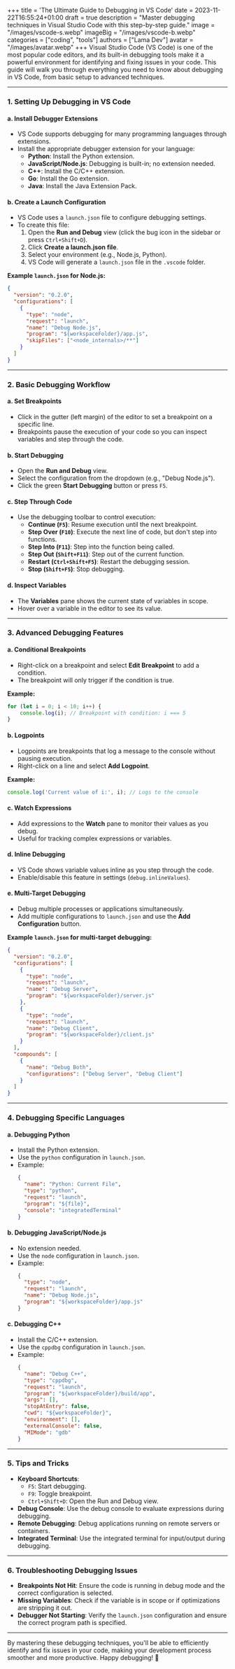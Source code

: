 +++
title = 'The Ultimate Guide to Debugging in VS Code'
date = 2023-11-22T16:55:24+01:00
draft = true
description = "Master debugging techniques in Visual Studio Code with this step-by-step guide."
image = "/images/vscode-s.webp"
imageBig = "/images/vscode-b.webp"
categories = ["coding", "tools"]
authors = ["Lama Dev"]
avatar = "/images/avatar.webp"
+++
Visual Studio Code (VS Code) is one of the most popular code editors, and its built-in debugging tools make it a powerful environment for identifying and fixing issues in your code. This guide will walk you through everything you need to know about debugging in VS Code, from basic setup to advanced techniques.

---

### 1. **Setting Up Debugging in VS Code**
   #### a. **Install Debugger Extensions**
   - VS Code supports debugging for many programming languages through extensions.
   - Install the appropriate debugger extension for your language:
     - **Python**: Install the Python extension.
     - **JavaScript/Node.js**: Debugging is built-in; no extension needed.
     - **C++**: Install the C/C++ extension.
     - **Go**: Install the Go extension.
     - **Java**: Install the Java Extension Pack.

   #### b. **Create a Launch Configuration**
   - VS Code uses a `launch.json` file to configure debugging settings.
   - To create this file:
     1. Open the **Run and Debug** view (click the bug icon in the sidebar or press `Ctrl+Shift+D`).
     2. Click **Create a launch.json file**.
     3. Select your environment (e.g., Node.js, Python).
     4. VS Code will generate a `launch.json` file in the `.vscode` folder.

   **Example `launch.json` for Node.js:**
   ```json
   {
     "version": "0.2.0",
     "configurations": [
       {
         "type": "node",
         "request": "launch",
         "name": "Debug Node.js",
         "program": "${workspaceFolder}/app.js",
         "skipFiles": ["<node_internals>/**"]
       }
     ]
   }
   ```

---

### 2. **Basic Debugging Workflow**
   #### a. **Set Breakpoints**
   - Click in the gutter (left margin) of the editor to set a breakpoint on a specific line.
   - Breakpoints pause the execution of your code so you can inspect variables and step through the code.

   #### b. **Start Debugging**
   - Open the **Run and Debug** view.
   - Select the configuration from the dropdown (e.g., "Debug Node.js").
   - Click the green **Start Debugging** button or press `F5`.

   #### c. **Step Through Code**
   - Use the debugging toolbar to control execution:
     - **Continue (`F5`)**: Resume execution until the next breakpoint.
     - **Step Over (`F10`)**: Execute the next line of code, but don't step into functions.
     - **Step Into (`F11`)**: Step into the function being called.
     - **Step Out (`Shift+F11`)**: Step out of the current function.
     - **Restart (`Ctrl+Shift+F5`)**: Restart the debugging session.
     - **Stop (`Shift+F5`)**: Stop debugging.

   #### d. **Inspect Variables**
   - The **Variables** pane shows the current state of variables in scope.
   - Hover over a variable in the editor to see its value.

---

### 3. **Advanced Debugging Features**
   #### a. **Conditional Breakpoints**
   - Right-click on a breakpoint and select **Edit Breakpoint** to add a condition.
   - The breakpoint will only trigger if the condition is true.

   **Example:**
   ```javascript
   for (let i = 0; i < 10; i++) {
       console.log(i); // Breakpoint with condition: i === 5
   }
   ```

   #### b. **Logpoints**
   - Logpoints are breakpoints that log a message to the console without pausing execution.
   - Right-click on a line and select **Add Logpoint**.

   **Example:**
   ```javascript
   console.log('Current value of i:', i); // Logs to the console
   ```

   #### c. **Watch Expressions**
   - Add expressions to the **Watch** pane to monitor their values as you debug.
   - Useful for tracking complex expressions or variables.

   #### d. **Inline Debugging**
   - VS Code shows variable values inline as you step through the code.
   - Enable/disable this feature in settings (`debug.inlineValues`).

   #### e. **Multi-Target Debugging**
   - Debug multiple processes or applications simultaneously.
   - Add multiple configurations to `launch.json` and use the **Add Configuration** button.

   **Example `launch.json` for multi-target debugging:**
   ```json
   {
     "version": "0.2.0",
     "configurations": [
       {
         "type": "node",
         "request": "launch",
         "name": "Debug Server",
         "program": "${workspaceFolder}/server.js"
       },
       {
         "type": "node",
         "request": "launch",
         "name": "Debug Client",
         "program": "${workspaceFolder}/client.js"
       }
     ],
     "compounds": [
       {
         "name": "Debug Both",
         "configurations": ["Debug Server", "Debug Client"]
       }
     ]
   }
   ```

---

### 4. **Debugging Specific Languages**
   #### a. **Debugging Python**
   - Install the Python extension.
   - Use the `python` configuration in `launch.json`.
   - Example:
     ```json
     {
       "name": "Python: Current File",
       "type": "python",
       "request": "launch",
       "program": "${file}",
       "console": "integratedTerminal"
     }
     ```

   #### b. **Debugging JavaScript/Node.js**
   - No extension needed.
   - Use the `node` configuration in `launch.json`.
   - Example:
     ```json
     {
       "type": "node",
       "request": "launch",
       "name": "Debug Node.js",
       "program": "${workspaceFolder}/app.js"
     }
     ```

   #### c. **Debugging C++**
   - Install the C/C++ extension.
   - Use the `cppdbg` configuration in `launch.json`.
   - Example:
     ```json
     {
       "name": "Debug C++",
       "type": "cppdbg",
       "request": "launch",
       "program": "${workspaceFolder}/build/app",
       "args": [],
       "stopAtEntry": false,
       "cwd": "${workspaceFolder}",
       "environment": [],
       "externalConsole": false,
       "MIMode": "gdb"
     }
     ```

---

### 5. **Tips and Tricks**
   - **Keyboard Shortcuts**:
     - `F5`: Start debugging.
     - `F9`: Toggle breakpoint.
     - `Ctrl+Shift+D`: Open the Run and Debug view.
   - **Debug Console**: Use the debug console to evaluate expressions during debugging.
   - **Remote Debugging**: Debug applications running on remote servers or containers.
   - **Integrated Terminal**: Use the integrated terminal for input/output during debugging.

---

### 6. **Troubleshooting Debugging Issues**
   - **Breakpoints Not Hit**: Ensure the code is running in debug mode and the correct configuration is selected.
   - **Missing Variables**: Check if the variable is in scope or if optimizations are stripping it out.
   - **Debugger Not Starting**: Verify the `launch.json` configuration and ensure the correct program path is specified.

---

By mastering these debugging techniques, you'll be able to efficiently identify and fix issues in your code, making your development process smoother and more productive. Happy debugging! 🚀
